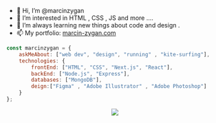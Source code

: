 - 👋 Hi, I’m @marcinzygan 
- 👀 I’m interested in HTML , CSS , JS  and more ....
- 🌱 I’m always learning new things about code and design .
- 📫 My portfolio: <a href="https://marcin-zygan.com">marcin-zygan.com</a>
<!---
marcinzygan/marcinzygan is a ✨ special ✨ repository because its `README.md` (this file) appears on your GitHub profile.
You can click the Preview link to take a look at your changes.
--->
```javascript
const marcinzygan = {
    askMeAbout: ["web dev", "design", "running" , "kite-surfing"],
    technologies: {
        frontEnd: ["HTML", "CSS", "Next.js", "React"],
        backEnd: ["Node.js", "Express"],
        databases: ["MongoDB"],
        deign:["Figma" , "Adobe Illustrator" , "Adobe Photoshop"]
    }
};
```

<p align= "center"  width="200px" height="200px">
 
  <img src= "https://user-images.githubusercontent.com/74038190/225813708-98b745f2-7d22-48cf-9150-083f1b00d6c9.gif" >
</p>



